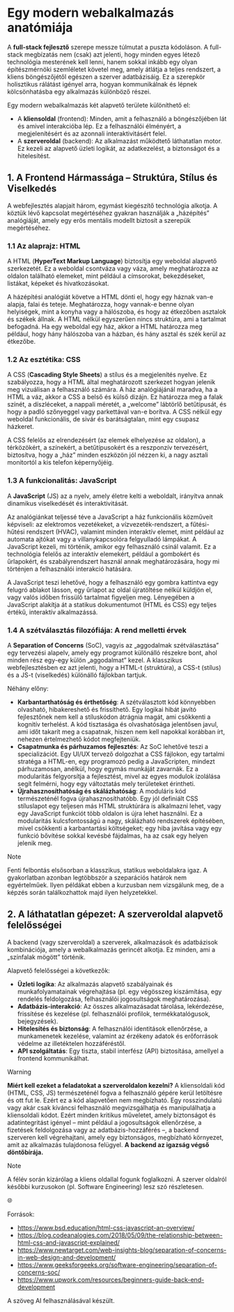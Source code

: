 # Egy modern webalkalmazás anatómiája

A **full-stack fejlesztő** szerepe messze túlmutat a puszta kódoláson. A full-stack megbízatás nem (csak) azt jelenti, hogy minden egyes létező technológia mesterének kell lenni, hanem sokkal inkább egy olyan építészmérnöki szemléletet követel meg, amely átlátja a teljes rendszert, a kliens böngészőjétől egészen a szerver adatbázisáig. Ez a szerepkör holisztikus rálátást igényel arra, hogyan kommunikálnak és lépnek kölcsönhatásba egy alkalmazás különböző részei.

Egy modern webalkalmazás két alapvető területe különíthető el:
- A **kliensoldal** (frontend): Minden, amit a felhasználó a böngészőjében lát és amivel interakcióba lép. Ez a felhasználói élményért, a megjelenítésért és az azonnali interaktivitásért felel.
- A **szerveroldal** (backend): Az alkalmazást működtető láthatatlan motor. Ez kezeli az alapvető üzleti logikát, az adatkezelést, a biztonságot és a hitelesítést.

## 1. A Frontend Hármassága – Struktúra, Stílus és Viselkedés

A webfejlesztés alapjait három, egymást kiegészítő technológia alkotja. A köztük lévő kapcsolat megértéséhez gyakran használják a „házépítés” analógiáját, amely egy erős mentális modellt biztosít a szerepük megértéséhez.

### 1.1 Az alaprajz: HTML

A HTML (**HyperText Markup Language**) biztosítja egy weboldal alapvető szerkezetét. Ez a weboldal csontváza vagy váza, amely meghatározza az oldalon található elemeket, mint például a címsorokat, bekezdéseket, listákat, képeket és hivatkozásokat.

A házépítési analógiát követve a HTML dönti el, hogy egy háznak van-e alapja, falai és teteje. Meghatározza, hogy vannak-e benne olyan helyiségek, mint a konyha vagy a hálószoba, és hogy az étkezőben asztalok és székek állnak. A HTML nélkül egyszerűen nincs struktúra, ami a tartalmat befogadná. Ha egy weboldal egy ház, akkor a HTML határozza meg például, hogy hány hálószoba van a házban, és hány asztal és szék kerül az étkezőbe.

### 1.2 Az esztétika: CSS

A CSS (**Cascading Style Sheets**) a stílus és a megjelenítés nyelve. Ez szabályozza, hogy a HTML által meghatározott szerkezet hogyan jelenik meg vizuálisan a felhasználó számára. A ház analógiájánál maradva, ha a HTML a váz, akkor a CSS a belső és külső dizájn. Ez határozza meg a falak színét, a díszléceket, a nappali méretét, a „welcome” lábtörlő betűtípusát, és hogy a padló szőnyeggel vagy parkettával van-e borítva. A CSS nélkül egy weboldal funkcionális, de sivár és barátságtalan, mint egy csupasz házkeret.

A CSS felelős az elrendezésért (az elemek elhelyezése az oldalon), a térközökért, a színekért, a betűtípusokért és a reszponzív tervezésért, biztosítva, hogy a „ház” minden eszközön jól nézzen ki, a nagy asztali monitortól a kis telefon képernyőjéig.

### 1.3 A funkcionalitás: JavaScript

A **JavaScript** (JS) az a nyelv, amely életre kelti a weboldalt, irányítva annak dinamikus viselkedését és interaktivitását.

Az analógiánkat teljessé téve a JavaScript a ház funkcionális közműveit képviseli: az elektromos vezetékeket, a vízvezeték-rendszert, a fűtési-hűtési rendszert (HVAC), valamint minden interaktív elemet, mint például az automata ajtókat vagy a villanykapcsolóra felgyulladó lámpákat. A JavaScript kezeli, mi történik, amikor egy felhasználó csinál valamit. Ez a technológia felelős az interaktív elemekért, például a gombokért és űrlapokért, és szabályrendszert használ annak meghatározására, hogy mi történjen a felhasználói interakció hatására.

A JavaScript teszi lehetővé, hogy a felhasználó egy gombra kattintva egy felugró ablakot lásson, egy űrlapot az oldal újratöltése nélkül küldjön el, vagy valós időben frissülő tartalmat figyeljen meg. Lényegében a JavaScript alakítja át a statikus dokumentumot (HTML és CSS) egy teljes értékű, interaktív alkalmazássá.

### 1.4 A szétválasztás filozófiája: A rend melletti érvek

A **Separation of Concerns** (SoC), vagyis az „aggodalmak szétválasztása” egy tervezési alapelv, amely egy programot különálló részekre bont, ahol minden rész egy-egy külön „aggodalmat” kezel. A klasszikus webfejlesztésben ez azt jelenti, hogy a HTML-t (struktúra), a CSS-t (stílus) és a JS-t (viselkedés) különálló fájlokban tartjuk.

Néhány előny:
- **Karbantarthatóság és érthetőség**: A szétválasztott kód könnyebben olvasható, hibakereshető és frissíthető. Egy logikai hibát javító fejlesztőnek nem kell a stíluskódon átrágnia magát, ami csökkenti a kognitív terhelést. A kód tisztasága és olvashatósága jelentősen javul, ami időt takarít meg a csapatnak, hiszen nem kell napokkal korábban írt, nehezen értelmezhető kódot megfejteniük.
- **Csapatmunka és párhuzamos fejlesztés**: Az SoC lehetővé teszi a specializációt. Egy UI/UX tervező dolgozhat a CSS fájlokon, egy tartalmi stratéga a HTML-en, egy programozó pedig a JavaScripten, mindezt párhuzamosan, anélkül, hogy egymás munkáját zavarnák. Ez a modularitás felgyorsítja a fejlesztést, mivel az egyes modulok izolálása segít felmérni, hogy egy változtatás mely területeket érintheti.
- **Újrahasznosíthatóság és skálázhatóság**: A moduláris kód természeténél fogva újrahasznosíthatóbb. Egy jól definiált CSS stíluslapot egy teljesen más HTML struktúrára is alkalmazni lehet, vagy egy JavaScript funkciót több oldalon is újra lehet használni. Ez a modularitás kulcsfontosságú a nagy, skálázható rendszerek építésében, mivel csökkenti a karbantartási költségeket; egy hiba javítása vagy egy funkció bővítése sokkal kevésbé fájdalmas, ha az csak egy helyen jelenik meg.

> [!NOTE]
> Fenti felbontás elsősorban a klasszikus, statikus weboldalakra igaz. A gyakorlatban azonban legtöbbször a szeparációs határok nem egyértelműek. Ilyen példákat ebben a kurzusban nem vizsgálunk meg, de a képzés során találkozhattok majd ilyen helyzetekkel.

## 2. A láthatatlan gépezet: A szerveroldal alapvető felelősségei

A backend (vagy szerveroldal) a szerverek, alkalmazások és adatbázisok kombinációja, amely a webalkalmazás gerincét alkotja. Ez minden, ami a „színfalak mögött” történik.

Alapvető felelősségei a következők:
- **Üzleti logika**: Az alkalmazás alapvető szabályainak és munkafolyamatainak végrehajtása (pl. egy végösszeg kiszámítása, egy rendelés feldolgozása, felhasználói jogosultságok meghatározása).   
- **Adatbázis-interakció**: Az összes alkalmazásadat tárolása, lekérdezése, frissítése és kezelése (pl. felhasználói profilok, termékkatalógusok, bejegyzések).   
- **Hitelesítés és biztonság**: A felhasználói identitások ellenőrzése, a munkamenetek kezelése, valamint az érzékeny adatok és erőforrások védelme az illetéktelen hozzáféréstől.   
- **API szolgáltatás**: Egy tiszta, stabil interfész (API) biztosítása, amellyel a frontend kommunikálhat.

>[!WARNING]
> **Miért kell ezeket a feladatokat a szerveroldalon kezelni?**
> A kliensoldali kód (HTML, CSS, JS) természeténél fogva a felhasználó gépére kerül letöltésre és ott fut le. Ezért ez a kód alapvetően nem megbízható. Egy rosszindulatú vagy akár csak kíváncsi felhasználó megvizsgálhatja és manipulálhatja a kliensoldali kódot.
> Ezért minden kritikus műveletet, amely biztonságot és adatintegritást igényel – mint például a jogosultságok ellenőrzése, a fizetések feldolgozása vagy az adatbázis-hozzáférés –, a backend szerveren kell végrehajtani, amely egy biztonságos, megbízható környezet, amit az alkalmazás tulajdonosa felügyel. **A backend az igazság végső döntőbírája.**

> [!NOTE]
> A félév során kizárólag a kliens oldallal fogunk foglalkozni. A szerver oldalról későbbi kurzusokon (pl. Software Engineering) lesz szó részletesen.

🌐

Források:
- https://www.bsd.education/html-css-javascript-an-overview/
- https://blog.codeanalogies.com/2018/05/09/the-relationship-between-html-css-and-javascript-explained/
- https://www.newtarget.com/web-insights-blog/separation-of-concerns-in-web-design-and-development/
- https://www.geeksforgeeks.org/software-engineering/separation-of-concerns-soc/
- https://www.upwork.com/resources/beginners-guide-back-end-development

A szöveg AI felhasználásával készült.
